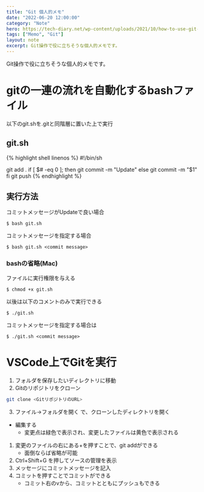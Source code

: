 ```yaml
---
title: "Git 個人的メモ"
date: "2022-06-20 12:00:00"
category: "Note"
hero: https://tech-diary.net/wp-content/uploads/2021/10/how-to-use-git-and-github.png
tags: ["Memo", "Git"]
layout: note
excerpt: Git操作で役に立ちそうな個人的メモです。
---
```


Git操作で役に立ちそうな個人的メモです。

<!--more-->

# gitの一連の流れを自動化するbashファイル

以下のgit.shを.gitと同階層に置いた上で実行

## git.sh
{% highlight shell linenos %}
#!/bin/sh

git add .
if [ $# -eq 0 ]; then
    git commit -m "Update"
else
    git commit -m "$1"
fi
git push
{% endhighlight %}

## 実行方法
コミットメッセージがUpdateで良い場合
```console
$ bash git.sh
```
コミットメッセージを指定する場合
```console
$ bash git.sh <commit message>
```

###  bashの省略(Mac)
ファイルに実行権限を与える
```console
$ chmod +x git.sh
```

以後は以下のコメントのみで実行できる
```console
$ ./git.sh
```

コミットメッセージを指定する場合は
```console
$ ./git.sh <commit message>
```

# VSCode上でGitを実行
1. フォルダを保存したいディレクトリに移動  
2. Gitのリポジトリをクローン
```bash
git clone <GitリポジトリのURL>
```
3. ファイル->フォルダを開く で、クローンしたディレクトリを開く  

* 編集する
    * 変更点は緑色で表示され、変更したファイルは黄色で表示される

1. 変更のファイルの右にある+を押すことで、git addができる
    - 面倒ならば省略が可能
2. Ctrl+Shift+G を押してソースの管理を表示
3. メッセージにコミットメッセージを記入
4. コミットを押すことでコミットができる
    - コミット右のvから、コミットとともにプッシュもできる